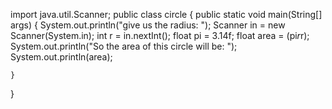 import java.util.Scanner;
public class circle {
    public static void main(String[] args) {
        System.out.println("give us the radius: ");
        Scanner in = new Scanner(System.in);
        int r = in.nextInt();
        float pi =  3.14f;
        float area = (pi*r*r);
        System.out.println("So the area of this circle will be: ");
        System.out.println(area); 

    }
}
